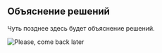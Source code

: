 ## Объяснение решений

Чуть позднее здесь будет объяснение решений.

![Please, come back later](https://media.makeameme.org/created/oops-this-page.jpg)
